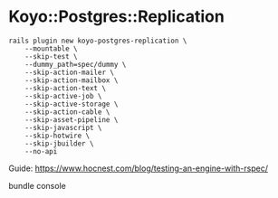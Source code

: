 # Koyo::Postgres::Replication

```
rails plugin new koyo-postgres-replication \
    --mountable \
    --skip-test \
    --dummy_path=spec/dummy \
    --skip-action-mailer \
    --skip-action-mailbox \
    --skip-action-text \
    --skip-active-job \
    --skip-active-storage \
    --skip-action-cable \
    --skip-asset-pipeline \
    --skip-javascript \
    --skip-hotwire \
    --skip-jbuilder \
    --no-api
```

Guide: https://www.hocnest.com/blog/testing-an-engine-with-rspec/

bundle console

